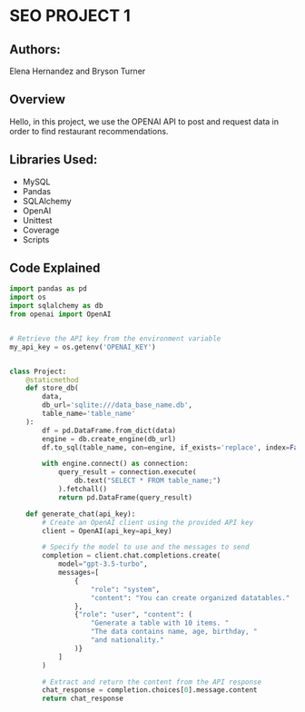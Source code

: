 # SEO PROJECT 1

## Authors:
Elena Hernandez and Bryson Turner

## Overview

Hello, in this project, we use the OPENAI API to post and request data in order to find restaurant recommendations.

## Libraries Used:

- MySQL
- Pandas
- SQLAlchemy
- OpenAI
- Unittest
- Coverage
- Scripts

## Code Explained

```python
import pandas as pd
import os
import sqlalchemy as db
from openai import OpenAI


# Retrieve the API key from the environment variable
my_api_key = os.getenv('OPENAI_KEY')


class Project:
    @staticmethod
    def store_db(
        data,
        db_url='sqlite:///data_base_name.db',
        table_name='table_name'
    ):
        df = pd.DataFrame.from_dict(data)
        engine = db.create_engine(db_url)
        df.to_sql(table_name, con=engine, if_exists='replace', index=False)

        with engine.connect() as connection:
            query_result = connection.execute(
                db.text("SELECT * FROM table_name;")
            ).fetchall()
            return pd.DataFrame(query_result)

    def generate_chat(api_key):
        # Create an OpenAI client using the provided API key
        client = OpenAI(api_key=api_key)

        # Specify the model to use and the messages to send
        completion = client.chat.completions.create(
            model="gpt-3.5-turbo",
            messages=[
                {
                    "role": "system",
                    "content": "You can create organized datatables."
                },
                {"role": "user", "content": (
                    "Generate a table with 10 items. "
                    "The data contains name, age, birthday, "
                    "and nationality."
                )}
            ]
        )

        # Extract and return the content from the API response
        chat_response = completion.choices[0].message.content
        return chat_response

